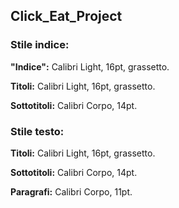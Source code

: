 ## Click_Eat_Project

### **Stile indice:**


**"Indice":**     Calibri Light, 16pt, grassetto.

**Titoli:**      	Calibri Light, 16pt, grassetto.

**Sottotitoli:** 	Calibri Corpo, 14pt.



### **Stile testo:**


**Titoli:**      	Calibri Light, 16pt, grassetto.

**Sottotitoli:** 	Calibri Corpo, 14pt.

**Paragrafi:**   	Calibri Corpo, 11pt.
